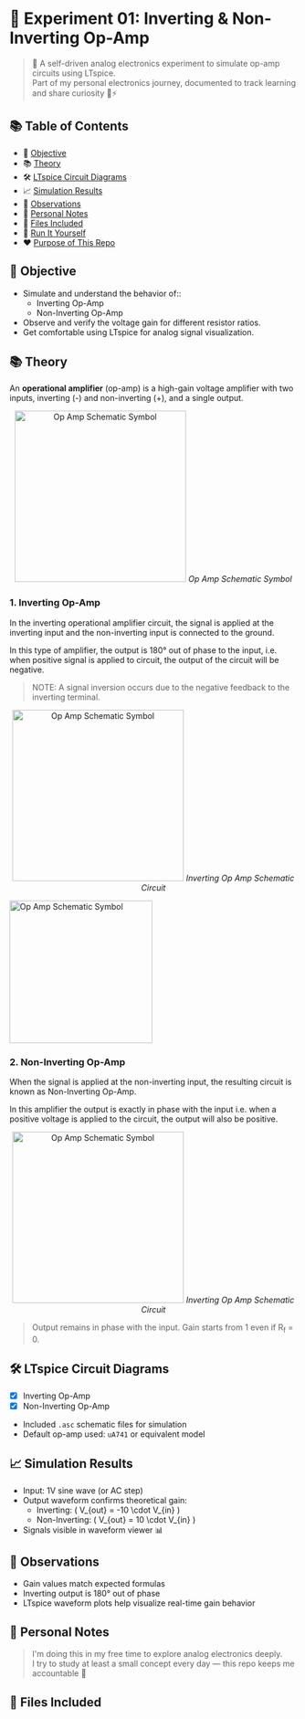# 🧪 Experiment 01: Inverting & Non-Inverting Op-Amp 

> 🧠 A self-driven analog electronics experiment to simulate op-amp circuits using LTspice.  
> Part of my personal electronics journey, documented to track learning and share curiosity 🔧⚡


## 📚 Table of Contents  
- 🎯 [Objective](#objective)  
- 📚 [Theory](#theory)  
- 🛠️ [LTspice Circuit Diagrams](#ltspice-circuit-diagrams)  
- 📈 [Simulation Results](#simulation-results)  
- 📝 [Observations](#observations)  
- 💭 [Personal Notes](#personal-notes)  
- 📎 [Files Included](#files-included)  
- 🚀 [Run It Yourself](#run-it-yourself)  
- ❤️ [Purpose of This Repo](#purpose-of-this-repo)

## 🎯 Objective  
- Simulate and understand the behavior of::
  - Inverting Op-Amp  
  - Non-Inverting Op-Amp  
- Observe and verify the voltage gain for different resistor ratios.  
- Get comfortable using LTspice for analog signal visualization.  

## 📚 Theory 
An **operational amplifier** (op-amp) is a high-gain voltage amplifier with two inputs, inverting (-) and non-inverting (+), and a single output.


<p align="center">
  <img src="https://github.com/user-attachments/assets/5d2ad362-6011-413a-a326-32e32e0a6719" alt="Op Amp Schematic Symbol" width="300"/>  
  <i align="right">Op Amp Schematic Symbol</i>
</p>

### 1. Inverting Op-Amp  

In the inverting operational amplifier circuit, the signal is applied at the inverting input and the non-inverting input is connected to the ground. 

In this type of amplifier, the output is 180° out of phase to the input, i.e. when positive signal is applied to circuit, the output of the circuit will be negative.

> NOTE: A signal inversion occurs due to the negative feedback to the inverting terminal.
<p align="center">
  <img src="https://github.com/user-attachments/assets/832a4fab-dd54-4ab1-b153-24ee8d88422c" alt="Op Amp Schematic Symbol" width="300"/>  
  <i align="right">Inverting Op Amp Schematic Circuit</i>
</p>

<p align="left">
  <img src="https://github.com/user-attachments/assets/6a53f4b7-822d-4a7f-adc5-d3a4900c7076" alt="Op Amp Schematic Symbol" width="250"/>  
</p>

### 2. Non-Inverting Op-Amp  
When the signal is applied at the non-inverting input, the resulting circuit is known as Non-Inverting Op-Amp. 

In this amplifier the output is exactly in phase with the input i.e. when a positive voltage is applied to the circuit, the output will also be positive. 

<p align="center">
  <img src="https://github.com/user-attachments/assets/d5887b42-e6e8-465c-afeb-6526c0f58346" alt="Op Amp Schematic Symbol" width="300"/>  
  <i align="right">Inverting Op Amp Schematic Circuit</i>
</p>


> Output remains in phase with the input. Gain starts from 1 even if R<sub>f</sub> = 0.


## 🛠️ LTspice Circuit Diagrams  
- [x] Inverting Op-Amp  
- [x] Non-Inverting Op-Amp  
- Included `.asc` schematic files for simulation  
- Default op-amp used: `uA741` or equivalent model  


## 📈 Simulation Results  
- Input: 1V sine wave (or AC step)  
- Output waveform confirms theoretical gain:  
  - Inverting: \( V_{out} = -10 \cdot V_{in} \)  
  - Non-Inverting: \( V_{out} = 10 \cdot V_{in} \)  
- Signals visible in waveform viewer 📊


## 📝 Observations  
- Gain values match expected formulas  
- Inverting output is 180° out of phase  
- LTspice waveform plots help visualize real-time gain behavior  


## 💭 Personal Notes  
> I'm doing this in my free time to explore analog electronics deeply.  
> I try to study at least a small concept every day — this repo keeps me accountable 🔁


## 📎 Files Included  
